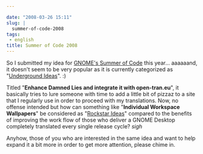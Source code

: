 ```yaml
---

date: "2008-03-26 15:11"
slug: |
  summer-of-code-2008
tags:
 - english
title: Summer of Code 2008
---
```


So I submitted my idea for [GNOME's Summer of
Code](http://live.gnome.org/action/diff/SummerOfCode2008/) this year...
aaaaaand, it doesn't seem to be very popular as it is currently
categorized as "[Underground
Ideas](http://live.gnome.org/action/diff/SummerOfCode2008/Ideas#head-31a92f6fad257380280f4d0602e71766fc2b8ac1)".
:)

Titled "**Enhance Damned Lies and integrate it with open-tran.eu**", it
basically tries to lure someone with time to add a little bit of pizzaz
to a site that I regularly use in order to proceed with my translations.
Now, no offense intended but how can something like "**Individual
Workspace Wallpapers**\" be considered as \"[Rockstar
Ideas](http://live.gnome.org/action/diff/SummerOfCode2008/Ideas#head-5d7f6a70f0012a3425d64b3740dc05bba1977726)\"
compared to the benefits of improving the work flow of those who deliver
a GNOME Desktop completely translated every single release cycle? *sigh*

Anyhow, those of you who are interested in the same idea and want to
help expand it a bit more in order to get more attention, please chime
in.
